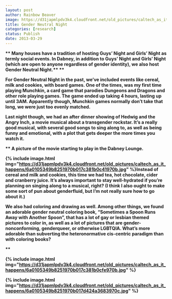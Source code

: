 ```yaml
---
layout: post
author: Rainbow Beaver
image: https://d31japmlpdv3k4.cloudfront.net/old_pictures/caltech_as_it_happens/6a0105349b8251970b017d424a3496970c.jpg
title: Gender Neutral Night
categories: [research]
status: Publish
date: 2013-03-29
---
```



<strong id="internal-source-marker_0.9823765973560512">
<strong id="internal-source-marker_0.9823765973560512">
**

<p dir="ltr" style="display: inline !important;"><strong id="internal-source-marker_0.9823765973560512">Many houses have a tradition of hosting Guys’ Night and Girls’ Night as termly social events. In Dabney, in addition to Guys’ Night and Girls’ Night (which are open to anyone regardless of gender identity), we also host Gender Neutral Night.**

<strong id="internal-source-marker_0.9823765973560512">
**

For Gender Neutral Night in the past, we’ve included events like cereal, milk and cookies, with board games. One of the times, was my first time playing Munchkin, a card game that parodies Dungeons and Dragons and other role playing games. The game ended up taking 4 hours, lasting up until 3AM. Apparently though, Munchkin games normally don’t take that long, we were just too evenly matched.

Last night though, we had an after dinner showing of Hedwig and the Angry Inch, a movie musical about a transgender rockstar. It’s a really good musical, with several good songs to sing along to, as well as being funny and emotional, with a plot that gets deeper the more times you watch it. 

<strong id="internal-source-marker_0.9823765973560512">
**
A picture of the movie starting to
play in the Dabney Lounge.


{% include image.html img="https://d31japmlpdv3k4.cloudfront.net/old_pictures/caltech_as_it_happens/6a0105349b8251970b017c381b0c41970b.jpg" %}Instead of cereal and milk and cookies, this time we had tea, hot chocolate, cider and cranberry juice. It’s always important to stay well-hydrated if you’re planning on singing along to a musical, right? (I think I also ought to make some sort of pun about genderfluid, but I’m not really sure how to go about it.)

We also had coloring and drawing as well. Among other things, we found an adorable gender neutral coloring book, “Sometimes a Spoon Runs Away with Another Spoon”, that has a lot of gay or lesbian themed pictures to color in, as well as a lot of pictures that are gender-nonconforming, genderqueer, or otherwise LGBTQIA. What’s more adorable than subverting the heteronormative cis-centric paradigm than with coloring books?

**


{% include image.html img="https://d31japmlpdv3k4.cloudfront.net/old_pictures/caltech_as_it_happens/6a0105349b8251970b017c381b0cfe970b.jpg" %}

{% include image.html img="https://d31japmlpdv3k4.cloudfront.net/old_pictures/caltech_as_it_happens/6a0105349b8251970b017d424a3683970c.jpg" %}
